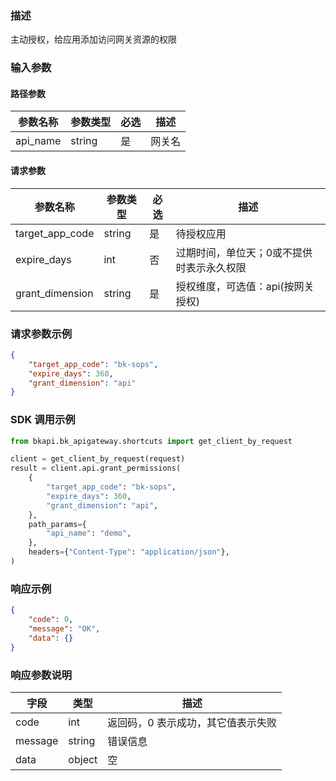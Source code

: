 ### 描述

主动授权，给应用添加访问网关资源的权限


### 输入参数

#### 路径参数

| 参数名称 | 参数类型 | 必选 | 描述   |
| -------- | -------- | ---- | ------ |
| api_name | string   | 是   | 网关名 |

#### 请求参数

| 参数名称        | 参数类型 | 必选 | 描述                                      |
| --------------- | -------- | ---- | ----------------------------------------- |
| target_app_code | string   | 是   | 待授权应用                                |
| expire_days     | int      | 否   | 过期时间，单位天；0或不提供时表示永久权限 |
| grant_dimension | string   | 是   | 授权维度，可选值：api(按网关授权)         |

### 请求参数示例

```json
{
    "target_app_code": "bk-sops",
    "expire_days": 360,
    "grant_dimension": "api"
}
```

### SDK 调用示例

```python
from bkapi.bk_apigateway.shortcuts import get_client_by_request

client = get_client_by_request(request)
result = client.api.grant_permissions(
    {
        "target_app_code": "bk-sops",
        "expire_days": 360,
        "grant_dimension": "api",
    },
    path_params={
        "api_name": "demo",
    },
    headers={"Content-Type": "application/json"},
)
```


### 响应示例

```json
{
    "code": 0,
    "message": "OK",
    "data": {}
}
```

### 响应参数说明

| 字段    | 类型   | 描述                               |
| ------- | ------ | ---------------------------------- |
| code    | int    | 返回码，0 表示成功，其它值表示失败 |
| message | string | 错误信息                           |
| data    | object | 空                                 |
